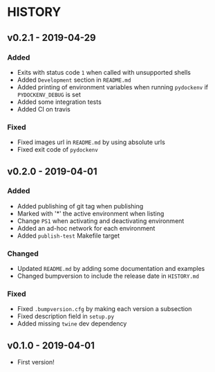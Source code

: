 # HISTORY

## v0.2.1 - 2019-04-29

### Added

- Exits with status code `1` when called with unsupported shells
- Added `Development` section in `README.md`
- Added printing of environment variables when running `pydockenv` if `PYDOCKENV_DEBUG` is set
- Added some integration tests
- Added CI on travis

### Fixed

- Fixed images url in `README.md` by using absolute urls
- Fixed exit code of `pydockenv`

## v0.2.0 - 2019-04-01

### Added

- Added publishing of git tag when publishing
- Marked with '*' the active environment when listing
- Change `PS1` when activating and deactivating environment
- Added an ad-hoc network for each environment
- Added `publish-test` Makefile target

### Changed

- Updated `README.md` by adding some documentation and examples
- Changed bumpversion to include the release date in `HISTORY.md`

### Fixed

- Fixed `.bumpversion.cfg` by making each version a subsection
- Fixed description field in `setup.py`
- Added missing `twine` dev dependency


## v0.1.0 - 2019-04-01

- First version!
